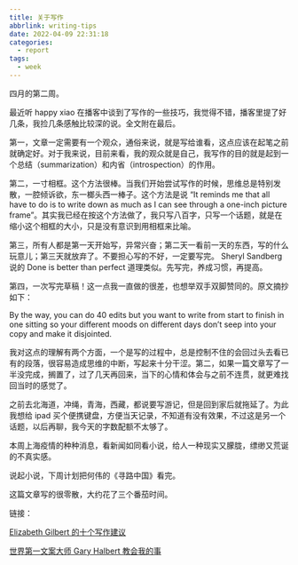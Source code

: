 ```yaml
---
title: 关于写作
abbrlink: writing-tips
date: 2022-04-09 22:31:18
categories:
  - report
tags:
  - week
---
```


四月的第二周。

最近听 happy xiao 在播客中谈到了写作的一些技巧，我觉得不错，播客里提了好几条，我捡几条感触比较深的说。全文附在最后。

第一，文章一定需要有一个观众，通俗来说，就是写给谁看，这点应该在起笔之前就确定好。对于我来说，目前来看，我的观众就是自己，我写作的目的就是起到一个总结（summarization）和内省（introspection）的作用。

第二，一寸相框。这个方法很棒。当我们开始尝试写作的时候，思维总是特别发散，一腔倾诉欲，东一榔头西一棒子。这个方法是说 “It reminds me that all have to do is to write down as much as I can see through a one-inch picture frame”。其实我已经在按这个方法做了，我只写八百字，只写一个话题，就是在缩小这个相框的大小，只是没有意识到用相框来比喻。

第三，所有人都是第一天开始写，异常兴奋；第二天一看前一天的东西，写的什么玩意儿；第三天就放弃了。不要担心写的不好，一定要写完。 Sheryl Sandberg 说的 Done is better than perfect 道理类似。先写完，养成习惯，再提高。

第四，一次写完草稿！这一点我一直做的很差，也想举双手双脚赞同的。原文摘抄如下：

By the way, you can do 40 edits but you want to write from start to finish in one sitting so your different moods on different days don’t seep into your copy and make it disjointed.

我对这点的理解有两个方面，一个是写的过程中，总是控制不住的会回过头去看已有的段落，很容易造成思维的中断，写起来十分干涩。第二，如果一篇文章写了一半没完成，搁置了，过了几天再回来，当下的心情和体会与之前不连贯，就更难找回当时的感觉了。

之前去北海道，冲绳，青海，西藏，都说要写游记，但是回到家后就拖延了。为此我想给 ipad 买个便携键盘，方便当天记录，不知道有没有效果，不过这是另一个话题，以后再聊，我今天的字数配额不太够了。

本周上海疫情的种种消息，看新闻如同看小说，给人一种现实又朦胧，缥缈又荒诞的不真实感。

说起小说，下周计划把何伟的《寻路中国》看完。

这篇文章写的很零散，大约花了三个番茄时间。

链接：

[Elizabeth Gilbert 的十个写作建议](https://happyxiao.com/happy-podcast-059/)

[世界第一文案大师 Gary Halbert 教会我的事](https://happyxiao.com/happy-podcast-061/)

